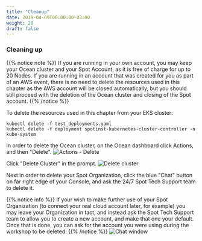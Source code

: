 ```yaml
---
title: "Cleanup"
date: 2019-04-09T00:00:00-03:00
weight: 20
draft: false
---
```


### Cleaning up

{{% notice note %}}
If you are running in your own account, you may keep your Ocean cluster and your Spot Account, as it is free of charge for up to 20 Nodes.
If you are running in an account that was created for you as part of an AWS event, there is no need to delete the resources used in this chapter as the AWS account will be closed automatically, but you should still proceed with the deletion of the Ocean cluster and closing of the Spot account.
{{% /notice %}}

To delete the resources used in this chapter from your EKS cluster: 
```
kubectl delete -f test_deployments.yaml
kubectl delete -f deployment spotinst-kubernetes-cluster-controller -n kube-system
```

In order to delete the Ocean cluster, on the Ocean dashboard click Actions, and then "Delete".
<img src="/images/ocean/actions_delete.png" alt="Actions - Delete" />

Click "Delete Cluster" in the prompt.
<img src="/images/ocean/delete_cluster.png" alt="Delete cluster" />

Next in order to delete your Spot Organization, click the blue "Chat" button on far right edge of your Console, and ask the 24/7 Spot Tech Support team to delete it. 

{{% notice info %}}
If your wish to make further use of your Spot Organization (to connect your real cloud account later, for example) you may leave your Organization in tact, and instead ask the Spot Tech Support team to allow you to create a new account, and make that one your default. Once that is done, you can ask for the account you were using during the workshop to be deleted.
{{% /notice %}}
<img src="/images/ocean/chat.png" alt="Chat window" />

